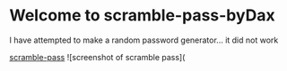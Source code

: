 # Welcome to scramble-pass-byDax
I have attempted to make a random password generator... it did not work

[scramble-pass](https://daxburatto.github.io/scramble-pass-byDax/)
![screenshot of scramble pass](

